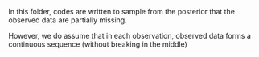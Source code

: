 In this folder, codes are written to sample from the posterior that the observed data are partially missing.

However, we do assume that in each observation, observed data forms a continuous sequence (without breaking in the middle)
